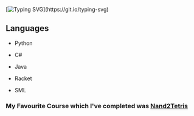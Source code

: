 [![Typing SVG](https://readme-typing-svg.demolab.com?font=Fira+Code&weight=600&size=32&pause=1000&color=FF816F&width=435&lines=Hi+there!)](https://git.io/typing-svg)


## Languages
- Python
- C#
- Java

- Racket
- SML

### My Favourite Course which I've completed was [Nand2Tetris](https://github.com/HumaidEbrahim/Nand2Tetris)
